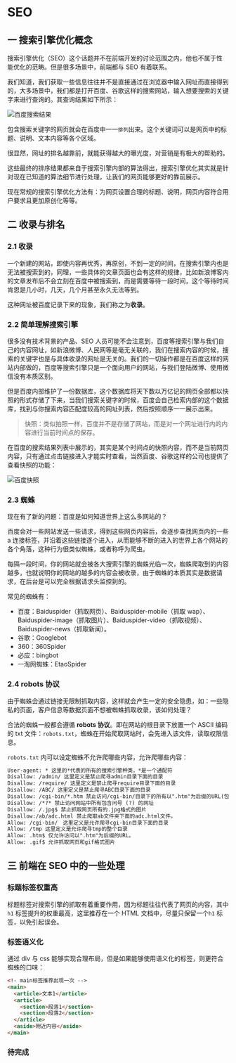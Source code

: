 # SEO

## 一 搜索引擎优化概念

搜索引擎优化（SEO）这个话题并不在前端开发的讨论范围之内，他也不属于性能优化的范畴。但是很多场景中，前端都与 SEO 有着联系。

我们知道，我们获取一些信息往往并不是直接通过在浏览器中输入网址而直接得到的，大多场景中，我们都是打开百度、谷歌这样的搜索网站，输入想要搜索的关键字来进行查询的。其查询结果如下所示：

![百度搜索结果](../../../images/seo/01.png)

包含搜索关键字的网页就会在百度中一一`排列`出来。这个关键词可以是网页中的标题、说明、文本内容等各个区域。

很显然，网址的排名越靠前，就能获得越大的曝光度，对营销是有极大的帮助的。

这些最终的排序结果都来自于搜索引擎内部的算法得出，搜索引擎优化其实就是针对现在已知道的算法细节进行处理，让我们的网页能够更好的靠前展示。

现在常规的搜索引擎优化方法有：为网页设置合理的标题、说明，网页内容符合用户要求且更加原创化等等。

## 二 收录与排名

### 2.1 收录

一个新建的网站，即使内容再优秀，再原创，不到一定的时间，在搜索引擎内也是无法被搜索到的，同理，一些具体的文章页面也会有这样的规律，比如新浪博客内的文章发布后不会立刻在百度中被搜索到，而是需要等待一段时间，这个等待时间肯恩是几小时，几天，几个月甚至永久无法等到。

这种网址被百度记录下来的现象，我们称之为**收录**。

### 2.2 简单理解搜索引擎

很多没有技术背景的产品、SEO 人员可能不会注意到，百度等搜索引擎与我们自己的内容网址，如新浪微博、人民网等是毫无关联的，我们在搜索内容的时候，搜索的关键字也是与具体收录的网址是无关的。我们的一切操作都是在百度这样的网站内部做的，百度等搜索引擎只是一个面向用户的网站，与我们登陆微博、使用微信没有本质区别。

但是百度内部维护了一份数据库，这个数据库将天下数以万亿记的网页全部都以快照的形式存储了下来，当我们搜索关键字的时候，百度会自己检索内部的这个数据库，找到与你搜索内容匹配度较高的网址列表，然后按照顺序一一展示出来。

> 快照：类似拍照一样，百度并不是存储了网站，而是对一个网址进行内的内容进行当前时间点的保存。

在百度的搜索结果列表中展示的，其实是某个时间点的快照内容，而不是当前网页内容，只有通过点击链接进入才能实时查看，当然百度、谷歌这样的公司也提供了查看快照的功能：

![百度快照](../../../images/seo/02.png)

### 2.3 蜘蛛

现在有了新的问题：百度是如何知道世界上这么多网站的？

百度会对一些网站发送一些请求，得到这些网页内容后，会逐步查找网页内的一些 a 连接标签，并沿着这些链接逐个进入，从而能够不断的进入的世界上各个网站的各个角落，这种行为很类似蜘蛛，或者称呼为爬虫。

每隔一段时间，你的网站就会被各大搜索引擎的蜘蛛光临一次，蜘蛛爬取到的内容越多，也就说明你的网站的越多的内容会被收录，由于蜘蛛的本质其实是数据请求，在后台是可以完全根据请求头监控到的。

常见的蜘蛛有：

- 百度：Baiduspider（抓取网页）、Baiduspider-mobile（抓取 wap）、Baiduspider-image（抓取图片）、Baiduspider-video（抓取视频）、Baiduspider-news（抓取新闻）。
- 谷歌：Googlebot
- 360：360Spider
- 必应：bingbot
- 一淘网蜘蛛：EtaoSpider

### 2.4 robots 协议

由于蜘蛛会通过链接无限制抓取内容，这样就会产生一定的安全隐患，如：一些隐私的页面，客户信息等数据页面不想被蜘蛛抓取收录，该如何处理？

合法的蜘蛛一般都会遵循 **robots 协议**。即在网站的根目录下放置一个 ASCII 编码的 txt 文件：`robots.txt`，蜘蛛在开始爬取网站时，会先进入该文件，读取权限信息。

`robots.txt` 内可以设定蜘蛛不允许爬哪些内容，允许爬哪些内容：

```txt
User-agent: * 这里的*代表的所有的搜索引擎种类，*是一个通配符
Disallow: /admin/ 这里定义是禁止爬寻admin目录下面的目录
Disallow: /require/ 这里定义是禁止爬寻require目录下面的目录
Disallow: /ABC/ 这里定义是禁止爬寻ABC目录下面的目录
Disallow: /cgi-bin/*.htm 禁止访问/cgi-bin/目录下的所有以".htm"为后缀的URL(包含子目录)。
Disallow: /*?* 禁止访问网站中所有包含问号 (?) 的网址
Disallow: /.jpg$ 禁止抓取网页所有的.jpg格式的图片
Disallow:/ab/adc.html 禁止爬取ab文件夹下面的adc.html文件。
Allow: /cgi-bin/　这里定义是允许爬寻cgi-bin目录下面的目录
Allow: /tmp 这里定义是允许爬寻tmp的整个目录
Allow: .htm$ 仅允许访问以".htm"为后缀的URL。
Allow: .gif$ 允许抓取网页和gif格式图片
```

## 三 前端在 SEO 中的一些处理

### 标题标签权重高

标题标签对搜索引擎的抓取有着重要作用，因为标题往往代表了网页的内容，其中 `h1` 标签提升的权重最高，这里推荐在一个 HTML 文档中，尽量只保留一个`h1` 标签，以免引起误会。

### 标签语义化

通过 div 与 css 能够实现合理布局，但是如果能够使用语义化的标签，则更符合蜘蛛的口味：

```html
<!- main标签推荐出现一次 -->
<main>
  <article>文本1</article>
  <article>
    <section>段落1</section>
    <section>段落2</section>
  </article>
  <aside>附近内容</aside>
</main>
```

### 待完成
